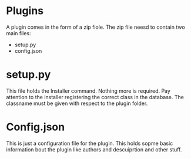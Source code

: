Plugins
===
A plugin comes in the form of a zip fiole. The zip file neesd to contain two main files:
- setup.py
- config.json

# setup.py
This file holds the Installer command. Nothing more is required. Pay attention to the installer registering the correct class in the database. The classname must be given with respect to the plugin folder.

# Config.json
This is just a configuration file for the plugin. This holds sopme basic information bout the plugin like authors and descuiprtion and other stuff.
